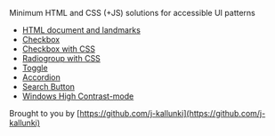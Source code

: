 Minimum HTML and CSS (+JS) solutions for accessible UI patterns

- [HTML document and landmarks](html-document.md)
- [Checkbox](checkbox.md)
- [Checkbox with CSS](checkbox-css.md)
- [Radiogroup with CSS](radiogroup-css.md)
- [Toggle](toggle.md)
- [Accordion](accordion.md)
- [Search Button](search-button.md)
- [Windows High Contrast-mode](windows-high-contrast.md)

Brought to you by [https://github.com/j-kallunki](https://github.com/j-kallunki)